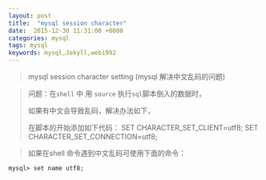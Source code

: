 ```yaml
---
layout: post
title:  "mysql session character"
date:  2015-12-30 11:31:00 +0800
categories: mysql
tags: mysql
keywords: mysql,Jekyll,web1992
---
```



> mysql session character setting (mysql 解决中文乱码的问题)

<!--more-->

> 
> 问题：在`shell` 中 用 `source` 执行`sql`脚本倒入的数据时，
> 
> 如果有中文会导致乱码，解决办法如下，
> 
> 在脚本的开始添加如下代码：
> SET CHARACTER_SET_CLIENT=utf8;
> SET CHARACTER_SET_CONNECTION=utf8;

> 如果在shell 命令遇到中文乱码可使用下面的命令：

	mysql> set name utf8;
